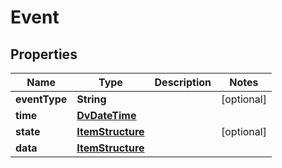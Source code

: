 # Event

## Properties
Name | Type | Description | Notes
------------ | ------------- | ------------- | -------------
**eventType** | **String** |  |  [optional]
**time** | [**DvDateTime**](DvDateTime.md) |  | 
**state** | [**ItemStructure**](ItemStructure.md) |  |  [optional]
**data** | [**ItemStructure**](ItemStructure.md) |  | 
